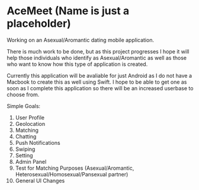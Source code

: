 # AceMeet (Name is just a placeholder)
Working on an Asexual/Aromantic dating mobile application. 

There is much work to be done, but as this project progresses I hope it will help those individuals who identify as Asexual/Aromantic as well as those who want to know how this type of application is created.

Currently this application will be avaliable for just Android as I do not have a Macbook to create this as well using Swift. I hope to be able to get one as soon as I complete this application so there will be an increased userbase to choose from.

Simple Goals:
1. User Profile
2. Geolocation
3. Matching
4. Chatting
5. Push Notifications
6. Swiping
7. Setting
8. Admin Panel
9. Test for Matching Purposes (Asexual/Aromantic, Heterosexual/Homosexual/Pansexual partner)
10. General UI Changes
